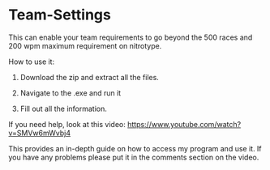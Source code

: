 # Team-Settings
This can enable your team requirements to go beyond the 500 races and 200 wpm maximum requirement on nitrotype.




How to use it:
1. Download the zip and extract all the files.

2. Navigate to the .exe and run it

3. Fill out all the information.



If you need help, look at this video:
https://www.youtube.com/watch?v=SMVw6mWvbj4

This provides an in-depth guide on how to access my program and use it.
If you have any problems please put it in the comments section on the video.


